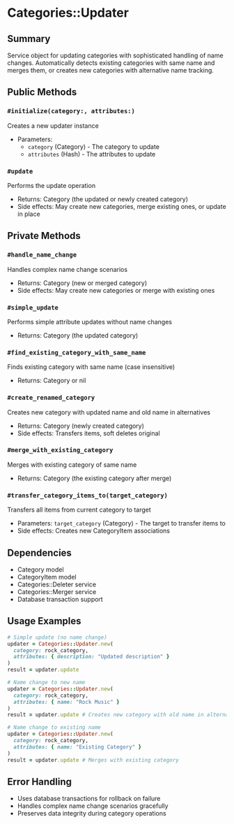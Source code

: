 # Categories::Updater

## Summary
Service object for updating categories with sophisticated handling of name changes. Automatically detects existing categories with same name and merges them, or creates new categories with alternative name tracking.

## Public Methods

### `#initialize(category:, attributes:)`
Creates a new updater instance
- Parameters:
  - `category` (Category) - The category to update
  - `attributes` (Hash) - The attributes to update

### `#update`
Performs the update operation
- Returns: Category (the updated or newly created category)
- Side effects: May create new categories, merge existing ones, or update in place

## Private Methods

### `#handle_name_change`
Handles complex name change scenarios
- Returns: Category (new or merged category)
- Side effects: May create new categories or merge with existing ones

### `#simple_update`
Performs simple attribute updates without name changes
- Returns: Category (the updated category)

### `#find_existing_category_with_same_name`
Finds existing category with same name (case insensitive)
- Returns: Category or nil

### `#create_renamed_category`
Creates new category with updated name and old name in alternatives
- Returns: Category (newly created category)
- Side effects: Transfers items, soft deletes original

### `#merge_with_existing_category`
Merges with existing category of same name
- Returns: Category (the existing category after merge)

### `#transfer_category_items_to(target_category)`
Transfers all items from current category to target
- Parameters: `target_category` (Category) - The target to transfer items to
- Side effects: Creates new CategoryItem associations

## Dependencies
- Category model
- CategoryItem model
- Categories::Deleter service
- Categories::Merger service
- Database transaction support

## Usage Examples
```ruby
# Simple update (no name change)
updater = Categories::Updater.new(
  category: rock_category,
  attributes: { description: "Updated description" }
)
result = updater.update

# Name change to new name
updater = Categories::Updater.new(
  category: rock_category,
  attributes: { name: "Rock Music" }
)
result = updater.update # Creates new category with old name in alternatives

# Name change to existing name
updater = Categories::Updater.new(
  category: rock_category,
  attributes: { name: "Existing Category" }
)
result = updater.update # Merges with existing category
```

## Error Handling
- Uses database transactions for rollback on failure
- Handles complex name change scenarios gracefully
- Preserves data integrity during category operations
